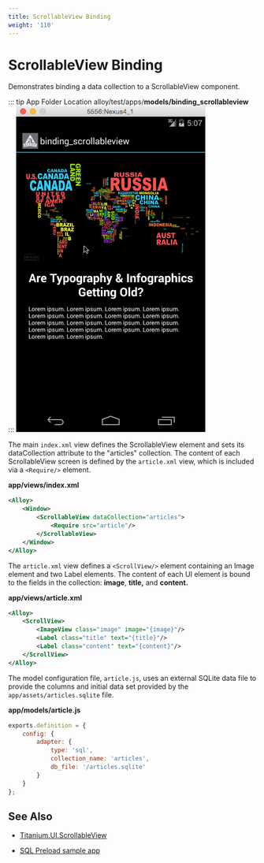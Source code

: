 ```yaml
---
title: ScrollableView Binding
weight: '110'
---
```


# ScrollableView Binding

Demonstrates binding a data collection to a ScrollableView component.

::: tip App Folder Location
alloy/test/apps/**models/binding\_scrollableview**
:::
![scrollableview](./scrollableview.png)

The main `index.xml` view defines the ScrollableView element and sets its dataCollection attribute to the "articles" collection. The content of each ScrollableView screen is defined by the `article.xml` view, which is included via a `<Require/>` element.

**app/views/index.xml**

```xml
<Alloy>
    <Window>
        <ScrollableView dataCollection="articles">
            <Require src="article"/>
        </ScrollableView>
    </Window>
</Alloy>
```

The `article.xml` view defines a `<ScrollView/>` element containing an Image element and two Label elements. The content of each UI element is bound to the fields in the collection: **image**, **title,** and **content.**

**app/views/article.xml**

```xml
<Alloy>
    <ScrollView>
        <ImageView class="image" image="{image}"/>
        <Label class="title" text="{title}"/>
        <Label class="content" text="{content}"/>
    </ScrollView>
</Alloy>
```

The model configuration file, `article.js`, uses an external SQLite data file to provide the columns and initial data set provided by the `app/assets/articles.sqlite` file.

**app/models/article.js**

```javascript
exports.definition = {
    config: {
        adapter: {
            type: 'sql',
            collection_name: 'articles',
            db_file: '/articles.sqlite'
        }
    }
};
```

## See Also

* [Titanium.UI.ScrollableView](#!/api/Titanium.UI.ScrollableView)

* [SQL Preload sample app](/guide/Alloy_Framework/Alloy_Guide/Alloy_Test_Apps/Alloy_Test_Models/SQL_Preload/)
